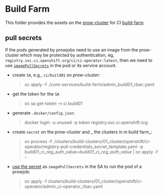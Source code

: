 # Build Farm

This folder provides the assets on the [prow-cluster](https://api.ci.openshift.org:443) for CI [build-farm](../../clusters).

## pull secrets

If the pods generated by prowjobs need to use an image from the prow-cluster which may be protected by authentication, eg, `registry.svc.ci.openshift.org/ci/ci-operator:latest`, then we need to use [`imagePullSecrets`](https://kubernetes.io/docs/tasks/configure-pod-container/pull-image-private-registry/) in the pod or its service account.

* create `SA`, e.g., `ci/build01` on _prow-cluster_:

    > oc apply -f ./core-services/build-farm/admin_build01_rbac.yaml

* get the token for the `SA` 

    > oc sa get-token -n ci build01

* generate `.docker/config.json`:

    > docker login -u unused -p _token_ registry.svc.ci.openshift.org

* create `secret` on the prow-cluster and _ the clusters in in build farm_:

    > oc process -f ./clusters/build-clusters/01_cluster/openshift/ci-operator/registry-pull-credentials_secret_template.yaml -p build01_ci_reg_auth_value=_build01_ci_reg_auth_value_ | oc apply -f -

* [use the secret](https://kubernetes.io/docs/tasks/configure-pod-container/configure-service-account/#add-imagepullsecrets-to-a-service-account) as `imagePullSecrets` in the SA to run the pod of a prowjob:

    > oc apply -f clusters/build-clusters/01_cluster/openshift/ci-operator/admin_ci-operator_rbac.yaml
